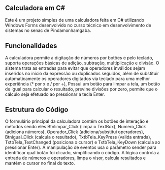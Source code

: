 
## Calculadora em C#

Este é um projeto simples de uma calculadora feita em C# utilizando Windows Forms desenvolvido no curso técnico em desenvolvimento de sistemas no senac de Pindamonhamgaba.



## Funcionalidades

A calculadora permite a digitação de números por botões e pelo teclado, suporta operações básicas de adição, subtração, multiplicação e divisão. O sistema trata as entradas para evitar que operadores inválidos sejam inseridos no início da expressão ou duplicados seguidos, além de substituir automaticamente os operadores digitados via teclado para uma melhor experiência (* por x e / por ÷), Possui um botão para limpar a tela, um botão de igual para calcular o resultado, previne divisões por zero, permite que o cálculo seja efetuado ao pressionar a tecla Enter.



## Estrutura do Código
O formulário principal da calculadora contém os botões de interação e métodos sendo eles Btnlimpar_Click (limpa o TextBox), Numero_Click (adiciona números), Operador_Click (adiciona/substitui operadores), Btnigual_Click (calcula o resultado), TxtbTela_KeyPress (valida entrada), TxtbTela_TextChanged (posiciona o cursor) e TxtbTela_KeyDown (calcula ao pressionar Enter). A manipulação de eventos usa o parâmetro sender para identificar qual botão foi clicado, simplificando o código. A lógica controla a entrada de números e operadores, limpa o visor, calcula resultados e mantém o cursor no final do texto. 